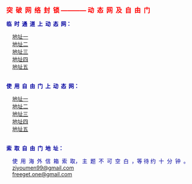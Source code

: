 

<html>





<body>

<p><big><font color="#FF0000"><strong>突&nbsp; 破&nbsp; 网&nbsp; 络&nbsp; 封&nbsp; 锁&nbsp;————&nbsp;动&nbsp; 态&nbsp; 网&nbsp; 及&nbsp; 自&nbsp; 
由&nbsp; 门</strong></font></big></p>



<font color="#0000A0"><strong>临&nbsp; 时&nbsp; 通&nbsp; 道&nbsp; 上&nbsp; 动&nbsp; 态&nbsp; 网：</strong><br>


&nbsp;&nbsp;&nbsp; <a href="https://dculvamwvrb2f.cloudfront.net/?c5Z1gBCJu=1T&90OR0WrX=M8sDkJts4&tPpYpgYOIL_=Toh6Nk&GFJi5B7DF=uUjFk9-Jv8XbP5A#">地址一</a> 
&nbsp;&nbsp;&nbsp;<br>
&nbsp;&nbsp;&nbsp; <a href="https://ddvcvakfra60e.cloudfront.net/?U8zzHkCJxCj=EWa3&RY94i7R8r=Ww&Pei9uY-2-=_SQM-uir&NJ0sNwl4LXK=DHmQn0IjE_vSmq-#">地址二</a>
&nbsp;&nbsp;&nbsp;<br>
&nbsp;&nbsp;&nbsp; <a href="https://ddvcvakfra60e.cloudfront.net/?U8zzHkCJxCj=EWa3&RY94i7R8r=Ww&Pei9uY-2-=_SQM-uir&NJ0sNwl4LXK=DHmQn0IjE_vSmq-#">地址三</a> 
&nbsp;&nbsp;&nbsp;<br>
&nbsp;&nbsp;&nbsp; <a href="https://ddvcvakfra60e.cloudfront.net/?U8zzHkCJxCj=EWa3&RY94i7R8r=Ww&Pei9uY-2-=_SQM-uir&NJ0sNwl4LXK=DHmQn0IjE_vSmq-#">地址四</a> 
&nbsp;&nbsp;&nbsp;<br>
&nbsp;&nbsp;&nbsp; <a href="https://ddvcvakfra60e.cloudfront.net/?U8zzHkCJxCj=EWa3&RY94i7R8r=Ww&Pei9uY-2-=_SQM-uir&NJ0sNwl4LXK=DHmQn0IjE_vSmq-#">地址五</a> 
&nbsp;&nbsp;&nbsp;<br>
<br>


<font color="#0000A0"><strong>使&nbsp; 用&nbsp; 自&nbsp; 由&nbsp; 门&nbsp; 上&nbsp; 动&nbsp; 态&nbsp; 网：</strong><br>






&nbsp;&nbsp;&nbsp; <a href="https://gitlab.com/shenzhouzhengdao/w/raw/master/szzd/fgp.zip">地址一</a> 
&nbsp;&nbsp;&nbsp;<br>
&nbsp;&nbsp;&nbsp; <a href="https://github.com/freegate-release/website/archive/fglatest.zip">地址二</a> 
&nbsp;&nbsp;&nbsp;<br>
&nbsp;&nbsp;&nbsp; <a href="https://github.com/freegate-release/website/archive/fglatest.zip">地址三</a> 
&nbsp;&nbsp;&nbsp;<br>
&nbsp;&nbsp;&nbsp; <a href="https://github.com/freegate-release/website/archive/fglatest.zip">地址四</a> 
&nbsp;&nbsp;&nbsp;<br>
&nbsp;&nbsp;&nbsp; <a href="https://github.com/freegate-release/website/archive/fglatest.zip">地址五</a> 
&nbsp;&nbsp;&nbsp;<br>
<br>






<font color="#0000A0"><strong> 索&nbsp; 取&nbsp; 自&nbsp; 由&nbsp; 门&nbsp; 地&nbsp; 址：</strong><br>

&nbsp;&nbsp;&nbsp; 使&nbsp; 用&nbsp; 海&nbsp; 外&nbsp; 信&nbsp; 箱&nbsp; 索&nbsp; 取， 主&nbsp; 题&nbsp; 不&nbsp; 可&nbsp; 空&nbsp; 白&nbsp; ，等&nbsp;待&nbsp;约&nbsp; 十&nbsp; 分&nbsp; 钟&nbsp; 。
&nbsp;&nbsp;&nbsp;<br>
&nbsp;&nbsp;&nbsp; <a href="ziyoumen99@gmail.com">ziyoumen99@gmail.com</a> 
&nbsp;&nbsp;&nbsp;<br>
&nbsp;&nbsp;&nbsp; <a href="freeget.one@gmail.com">freeget.one@gmail.com</a> 
&nbsp;&nbsp;&nbsp;<br>

<br>


<body>








</body>
</html>

